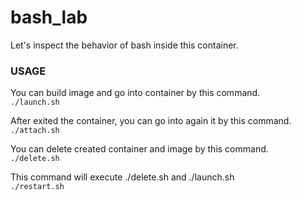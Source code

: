 # bash_lab

Let's inspect the behavior of bash inside this container.


### USAGE

You can build image and go into container by this command.  
```./launch.sh```

After exited the container, you can go into again it by this command.  
```./attach.sh```

You can delete created container and image by this command.  
```./delete.sh```

This command will execute ./delete.sh and ./launch.sh   
```./restart.sh```
